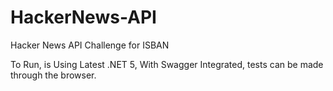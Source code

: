 # HackerNews-API
Hacker News API Challenge for ISBAN

To Run, is Using Latest .NET 5, With Swagger Integrated, tests can be made through the browser.

